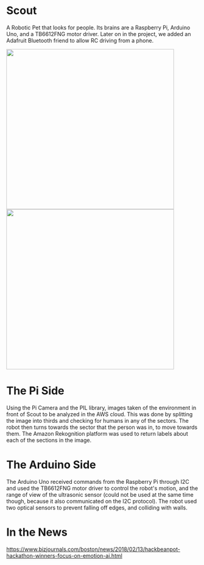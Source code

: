 # Scout
A Robotic Pet that looks for people. Its brains are a Raspberry Pi, Arduino Uno, and a TB6612FNG motor driver. Later on in the project, we added an Adafruit Bluetooth friend to allow RC driving from a phone.

<img src="https://user-images.githubusercontent.com/6588879/36074524-e816b15c-0f0e-11e8-8e77-f9169f4f8b18.jpeg" width="440" height="420"> <img src="https://user-images.githubusercontent.com/6588879/36074525-e8320c2c-0f0e-11e8-9f09-e105df131e34.jpeg" width="440" height="420">

# The Pi Side
Using the Pi Camera and the PIL library, images taken of the environment in front of Scout to be analyzed in the AWS cloud. This was done by splitting the image into thirds and checking for humans in any of the sectors. The robot then turns towards the sector that the person was in, to move towards them. The Amazon Rekognition platform was used to return labels about each of the sections in the image.

# The Arduino Side
The Arduino Uno received commands from the Raspberry Pi through I2C and used the TB6612FNG motor driver to control the robot's motion, and the range of view of the ultrasonic sensor (could not be used at the same time though, because it also communicated on the I2C protocol). The robot used two optical sensors to prevent falling off edges, and colliding with walls. 

# In the News
https://www.bizjournals.com/boston/news/2018/02/13/hackbeanpot-hackathon-winners-focus-on-emotion-ai.html
